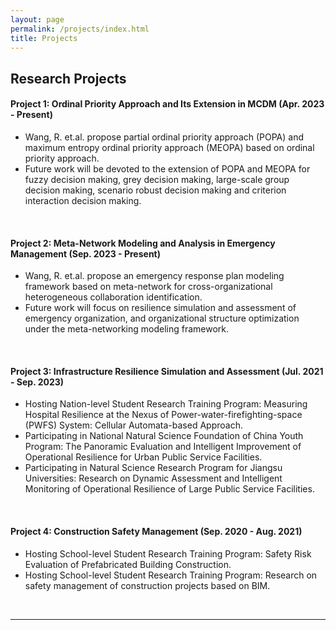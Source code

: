 ```yaml
---
layout: page
permalink: /projects/index.html
title: Projects
---
```


## Research Projects


#### Project 1: Ordinal Priority Approach and Its Extension in MCDM (Apr. 2023 - Present)

- Wang, R. et.al. propose partial ordinal priority approach (POPA) and maximum entropy ordinal priority approach (MEOPA) based on ordinal priority approach.
- Future work will be devoted to the extension of POPA and MEOPA for fuzzy decision making, grey decision making, large-scale group decision making, scenario robust decision making and criterion interaction decision making. 
<br>

#### Project 2: Meta-Network Modeling and Analysis in Emergency Management (Sep. 2023 - Present)

- Wang, R. et.al. propose an emergency response plan modeling framework based on meta-network for cross-organizational heterogeneous collaboration identification.
- Future work will focus on resilience simulation and assessment of emergency organization, and organizational structure optimization under the meta-networking modeling framework.  
<br>

#### Project 3: Infrastructure Resilience Simulation and Assessment (Jul. 2021 - Sep. 2023)

- Hosting Nation-level Student Research Training Program: Measuring Hospital Resilience at the Nexus of Power-water-firefighting-space (PWFS) System: Cellular Automata-based Approach.
- Participating in National Natural Science Foundation of China Youth Program: The Panoramic Evaluation and Intelligent Improvement of Operational Resilience for Urban Public Service Facilities.
- Participating in Natural Science Research Program for Jiangsu Universities: Research on Dynamic Assessment and Intelligent Monitoring of Operational Resilience of Large Public Service Facilities.
<br>


#### Project 4: Construction Safety Management (Sep. 2020 - Aug. 2021)

- Hosting School-level Student Research Training Program: Safety Risk Evaluation of Prefabricated Building Construction.
- Hosting School-level Student Research Training Program: Research on safety management of construction projects based on BIM.
<br>

---
